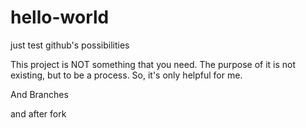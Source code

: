 hello-world
===========

just test github's possibilities

This project is NOT something that you need. The purpose of it is not existing, but to be a process. So, it's only helpful for me.

And Branches

and after fork
